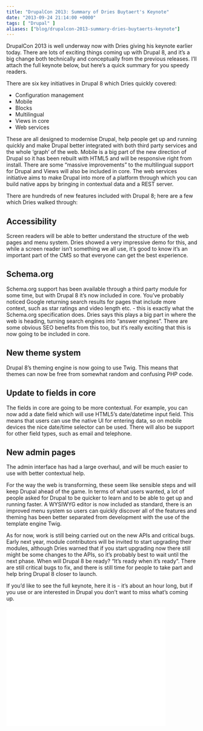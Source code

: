 ```yaml
---
title: "DrupalCon 2013: Summary of Dries Buytaert's Keynote"
date: "2013-09-24 21:14:00 +0000"
tags: [ "Drupal" ]
aliases: ["blog/drupalcon-2013-summary-dries-buytaerts-keynote"]
---
```

DrupalCon 2013 is well underway now with Dries giving his keynote earlier today. There are lots of exciting things coming up with Drupal 8, and it’s a big change both technically and conceptually from the previous releases. I’ll attach the full keynote below, but here’s a quick summary for you speedy readers.

There are six key initiatives in Drupal 8 which Dries quickly covered:

*   Configuration management
*   Mobile
*   Blocks
*   Multilingual
*   Views in core
*   Web services

<!--more-->

These are all designed to modernise Drupal, help people get up and running quickly and make Drupal better integrated with both third party services and the whole ‘graph’ of the web. Mobile is a big part of the new direction of Drupal so it has been rebuilt with HTML5 and will be responsive  right from install. There are some “massive improvements” to the multilingual support for Drupal and Views will also be included in core. The web services initiative aims to make Drupal into more of a platform through which you can build native apps by bringing in contextual data and a REST server.

There are hundreds of new features included with Drupal 8; here are a few which Dries walked through:

## Accessibility

Screen readers will be able to better understand the structure of the web pages and menu system. Dries showed a very impressive demo for this, and while a screen reader isn’t something we all use, it’s good to know it’s an important part of the CMS so that everyone can get the best experience.

## Schema.org

Schema.org support has been available through a third party module for some time, but with Drupal 8 it’s now included in core. You’ve probably noticed Google returning search results for pages that include more context, such as star ratings and video length etc. - this is exactly what the Schema.org specification does. Dries says this plays a big part in where the web is heading, turning search engines into “answer engines”. There are some obvious SEO benefits from this too, but it’s really exciting that this is now going to be included in core.

## New theme system

Drupal 8’s theming engine is now going to use Twig. This means that themes can now be free from somewhat random and confusing PHP code.

## Update to fields in core

The fields in core are going to be more contextual. For example, you can now add a date field which will use HTML5’s date/datetime input field. This means that users can use the native UI for entering data, so on mobile devices the nice date/time selector can be used. There will also be support for other field types, such as email and telephone.

## New admin pages

The admin interface has had a large overhaul, and will be much easier to use with better contextual help.

For the way the web is transforming, these seem like sensible steps and will keep Drupal ahead of the game. In terms of what users wanted, a lot of people asked for Drupal to be quicker to learn and to be able to get up and running faster. A WYSIWYG editor is now included as standard, there is an improved menu system so users can quickly discover all of the features and theming has been better separated from development with the use of the template engine Twig.

As for now, work is still being carried out on the new APIs and critical bugs. Early next year, module contributors will be invited to start upgrading their modules, although Dries warned that if you start upgrading now there still might be some changes to the APIs, so it’s probably best to wait until the next phase. When will Drupal 8 be ready? “It’s ready when it’s ready”. There are still critical bugs to fix, and there is still time for people to take part and help bring Drupal 8 closer to launch.

If you’d like to see the full keynote, here it is - it’s about an hour long, but if you use or are interested in Drupal you don’t want to miss what’s coming up.

<iframe width="420" height="315" src="//www.youtube-nocookie.com/embed/8uhNFoOnz_g" frameborder="0" allowfullscreen></iframe>